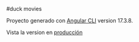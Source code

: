 #duck movies

Proyecto generado con [Angular CLI](https://github.com/angular/angular-cli) version 17.3.8.

Vista la version en [producción](https://duck-movies-44a08.firebaseapp.com/)
